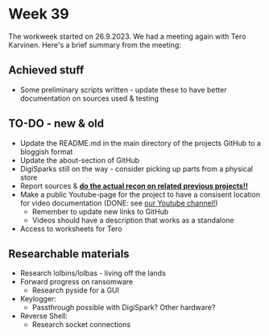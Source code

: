 # Week 39

The workweek started on 26.9.2023. We had a meeting again with Tero Karvinen. Here's a brief summary from the meeting:

## Achieved stuff

- Some preliminary scripts written - update these to have better documentation on sources used & testing

## TO-DO - new & old

- Update the README.md in the main directory of the projects GitHub to a bloggish format
- Update the about-section of GitHub
- DigiSparks still on the way - consider picking up parts from a physical store
- Report sources & [**do the actual recon on related previous projects!!**](source_material.md)
- Make a public Youtube-page for the project to have a consisent location for video documentation (DONE: see [our Youtube channel!](https://www.youtube.com/channel/UC0iDE-K8gs-9BZl0OmsLdUQ))
  - Remember to update new links to GitHub
  - Videos should have a description that works as a standalone
- Access to worksheets for Tero

## Researchable materials

- Research lolbins/lolbas - living off the lands
- Forward progress on ransomware
  - Research pyside for a GUI
- Keylogger:
  - Passthrough possible with DigiSpark? Other hardware?
- Reverse Shell: 
  - Research socket connections